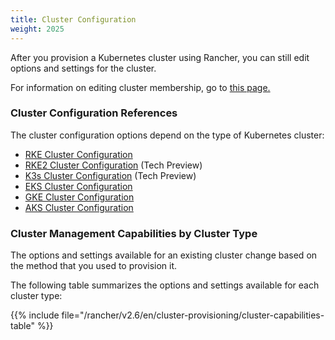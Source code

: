 ```yaml
---
title: Cluster Configuration
weight: 2025
---
```


After you provision a Kubernetes cluster using Rancher, you can still edit options and settings for the cluster.

For information on editing cluster membership, go to [this page.](https://rancher.com/docs/rancher/v2.6/en/cluster-admin/cluster-access/cluster-members)

### Cluster Configuration References

The cluster configuration options depend on the type of Kubernetes cluster:

- [RKE Cluster Configuration](./rke-config-reference)
- [RKE2 Cluster Configuration](./rke2-config-reference) (Tech Preview)
- [K3s Cluster Configuration](./k3s-config-reference) (Tech Preview)
- [EKS Cluster Configuration](./eks-config-reference)
- [GKE Cluster Configuration](./gke-config-reference)
- [AKS Cluster Configuration](./aks-config-reference)

### Cluster Management Capabilities by Cluster Type

The options and settings available for an existing cluster change based on the method that you used to provision it.

The following table summarizes the options and settings available for each cluster type:

{{% include file="/rancher/v2.6/en/cluster-provisioning/cluster-capabilities-table" %}}

